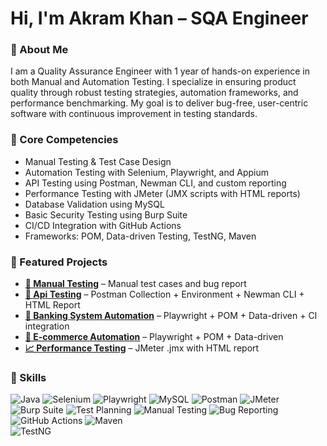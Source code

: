 # Hi, I'm Akram Khan – SQA Engineer

### 📌 About Me
I am a Quality Assurance Engineer with 1 year of hands-on experience in both Manual and Automation Testing. I specialize in ensuring product quality through robust testing strategies, automation frameworks, and performance benchmarking. My goal is to deliver bug-free, user-centric software with continuous improvement in testing standards. 

### 🧰 Core Competencies
- Manual Testing & Test Case Design
- Automation Testing with Selenium, Playwright, and Appium
- API Testing using Postman, Newman CLI, and custom reporting
- Performance Testing with JMeter (JMX scripts with HTML reports)
- Database Validation using MySQL
- Basic Security Testing using Burp Suite
- CI/CD Integration with GitHub Actions
- Frameworks: POM, Data-driven Testing, TestNG, Maven

### 🌟 Featured Projects
- **[📝 Manual Testing](https://github.com/Akram-BSMRSTU/Manual_Testing_Banking_System)** – Manual test cases and bug report
- **[🧪 Api Testing](https://github.com/Akram-BSMRSTU/FakeStore_APiTesting)** – Postman Collection + Environment + Newman CLI + HTML Report
- **[🏦 Banking System Automation](https://github.com/Akram-BSMRSTU/Automation_Testing_Banking-System)** – Playwright + POM + Data-driven + CI integration  
- **[🛒 E-commerce Automation](https://github.com/Akram-BSMRSTU/WafiLife_QA_Automation)** – Playwright + POM + Data-driven
- **[📈 Performance Testing](https://github.com/Akram-BSMRSTU/PerformanceTest_USBangla)** – JMeter .jmx with HTML report  
 

### 🧠 Skills
![Java](https://img.shields.io/badge/Java-007396?logo=java&logoColor=white) 
![Selenium](https://img.shields.io/badge/Selenium-43B02A?logo=selenium&logoColor=white) 
![Playwright](https://img.shields.io/badge/Playwright-2EAD33?logo=playwright&logoColor=white) 
![MySQL](https://img.shields.io/badge/MySQL-005C84?logo=mysql&logoColor=white)
![Postman](https://img.shields.io/badge/Postman-FF6C37?logo=postman&logoColor=white) 
![JMeter](https://img.shields.io/badge/JMeter-D22128?logo=apache-jmeter&logoColor=white)   
![Burp Suite](https://img.shields.io/badge/Burp_Suite-blue?logo=burp-suite&logoColor=white) 
![Test Planning](https://img.shields.io/badge/Test_Planning-lightgrey) 
![Manual Testing](https://img.shields.io/badge/Manual_Testing-grey) 
![Bug Reporting](https://img.shields.io/badge/Bug_Reporting-red)
![GitHub Actions](https://img.shields.io/badge/GitHub_Actions-2088FF?logo=github-actions&logoColor=white) 
![Maven](https://img.shields.io/badge/Maven-C71A36?logo=apache-maven&logoColor=white)  
![TestNG](https://img.shields.io/badge/TestNG-F0632C?logo=testng&logoColor=white)




